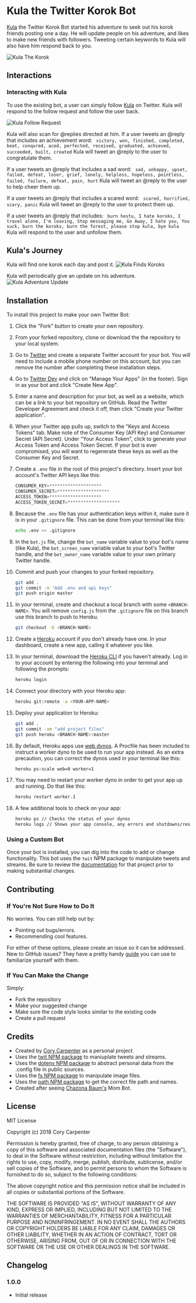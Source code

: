 # Kula the Twitter Korok Bot
[Kula](https://twitter.com/kula_the_korok) the Twitter Korok Bot started his adventure to seek out his korok friends posting one a day. He will update people on his adventure, and likes to make new friends with followers.
Tweeting certain keywords to Kula will also have him respond back to you.

![Kula The Korok](https://carpentercacsci.files.wordpress.com/2018/01/kula_the_korok_small.jpg)

## Interactions

### Interacting with Kula
To use the existing bot, a user can simply follow [Kula](https://twitter.com/kula_the_korok) on Twitter. Kula will respond to the follow request and follow the user back.

![Kula Follow Request](https://carpentercacsci.files.wordpress.com/2018/01/kula_friends.jpg)

Kula will also scan for @replies directed at him. If a user tweets an @reply that includes an achievement word:
` victory,
  won,
  finished,
  completed,
  beat,
  conqured,
  aced,
  perfected,
  received,
  graduated,
  achieved,
  succeeded,
  built,
  created` 
Kula will tweet an @reply to the user to congratulate them.

If a user tweets an @reply that includes a sad word:
` sad,
  unhappy,
  upset,
  failed,
  defeat,
  loser,
  grief,
  lonely,
  helpless,
  hopeless,
  pointless,
  failed,
  failure,
  defeat,
  pain,
  hurt` 
Kula will tweet an @reply to the user to help cheer them up.

If a user tweets an @reply that includes a scared word:
` scared,
  horrified,
  scary,
  panic` 
Kula will tweet an @reply to the user to protect them up.

If a user tweets an @reply that includes:
` burn hestu,
  I hate koroks,
  I travel alone,
  I'm leaving,
  Stop messaging me,
  Go Away,
  I hate you,
  You suck,
  burn the koroks,
  burn the forest,
  please stop kula,
  bye kula` 
Kula will respond to the user and unfollow them.

## Kula's Journey
Kula will find one korok each day and post it.
![Kula Finds Koroks](https://carpentercacsci.files.wordpress.com/2018/01/kula_koroks.jpg)

Kula will periodically give an update on his adventure.
![Kula Adventure Update](https://carpentercacsci.files.wordpress.com/2018/01/kula_adventure.jpg)

## Installation
To install this project to make your own Twitter Bot:

1. Click the "Fork" button to create your own repository.
2. From your forked repository, clone or download the the repository to your local system.
3. Go to [Twitter](https://twitter.com) and create a separate Twitter account for your bot. You will need to include a mobile phone number on this account, but you can remove the number after completing these installation steps.
4. Go to [Twitter Dev](https://dev.twitter.com) and click on "Manage Your Apps" (in the footer). Sign in as your bot and click "Create New App".
5. Enter a name and description for your bot, as well as a website, which can be a link to your bot repository on GitHub. Read the Twitter Developer Agreement and check it off, then click "Create your Twitter application".
6. When your Twitter app pulls up, switch to the "Keys and Access Tokens" tab. Make note of the Consumer Key (API Key) and Consumer Secret (API Secret). Under "Your Access Token", click to generate your Access Token and Access Token Secret. If your bot is ever compromised, you will want to regenerate these keys as well as the Consumer Key and Secret.
7. Create a `.env` file in the root of this project's directory. Insert your bot account's Twitter API keys like this:

    ```javascript
    CONSUMER_KEY=********************
	CONSUMER_SECRET=********************
	ACCESS_TOKEN=********************
	ACCESS_TOKEN_SECRET=********************
    ```

8. Because the `.env` file has your authentication keys within it, make sure it is in your `.gitignore` file. This can be done from your terminal like this:

    ```bash
    echo .env >> .gitignore
    ```

9. In the `bot.js` file, change the `bot_name` variable value to your bot's name (like Kula), the `bot_screen_name` variable value to your bot's Twitter handle, and the `bot_owner_name` variable value to your own primary Twitter handle.
10. Commit and push your changes to your forked repository.

    ```bash
    git add .
    git commit -m "Add .env and api keys"
    git push origin master
    ```

11. In your terminal, create and checkout a local branch with some `<BRANCH-NAME>`. You will remove `config.js` from the `.gitignore` file on this branch use this branch to push to Heroku.

    ```bash
    git checkout -b <BRANCH-NAME>
    ```

12. Create a [Heroku](https://heroku.com) account if you don't already have one. In your dashboard, create a new app, calling it whatever you like.
13. In your terminal, download the [Heroku CLI](https://devcenter.heroku.com/articles/heroku-command-line) if you haven't already. Log in to your account by entering the following into your terminal and following the prompts:

    ```bash
    heroku login
    ```

14. Connect your directory with your Heroku app:

    ```bash
    heroku git:remote -a <YOUR-APP-NAME>
    ```

15. Deploy your application to Heroku:

    ```bash
    git add .
    git commit -am "add project files"
    git push heroku <BRANCH-NAME>:master
    ```

16. By default, Heroku apps use [web dynos](https://devcenter.heroku.com/articles/dynos). A Procfile has been included to instruct a worker dyno to be used to run your app instead. As an extra precaution, you can correct the dynos used in your terminal like this:

    ```bash
    heroku ps:scale web=0 worker=1
    ```

17. You may need to restart your worker dyno in order to get your app up and running. Do that like this:

    ```bash
    heroku restart worker.1
    ```

18. A few additional tools to check on your app:

    ```bash
    heroku ps // Checks the status of your dynos
    heroku logs // Shows your app console, any errors and shutdowns/restarts
    ```

### Using a Custom Bot
Once your bot is installed, you can dig into the code to add or change functionality. This bot uses the `twit` NPM package to manipulate tweets and streams. Be sure to review the [documentation](https://github.com/ttezel/twit) for that project prior to making substantial changes.

## Contributing

### If You're Not Sure How to Do It
No worries. You can still help out by:
* Pointing out bugs/errors.
* Recommending cool features.

For either of these options, please create an issue so it can be addressed. New to GitHub issues? They have a pretty handy [guide](https://guides.github.com/features/issues/) you can use to familiarize yourself with them.

### If You Can Make the Change
Simply:
* Fork the repository
* Make your suggested change
* Make sure the code style looks similar to the existing code
* Create a pull request

## Credits
* Created by [Cory Carpenter](https://lowcountrywebdevelopment.com) as a personal project.
* Uses the [twit NPM package](https://www.npmjs.com/package/twit) to maniuplate tweets and streams.
* Uses the [dotenv NPM package](https://www.npmjs.com/package/dotenv) to abstract personal data from the .config file in public sources.
* Uses the [fs NPM package](https://www.npmjs.com/package/file-system) to manipulate image files.
* Uses the [path NPM package](https://www.npmjs.com/package/path) to get the correct file path and names.
* Created after seeing [Chazona Baum's](https://github.com/chznbaum/the-mom-bot) Mom Bot.

## License
MIT License

Copyright (c) 2018 Cory Carpenter

Permission is hereby granted, free of charge, to any person obtaining a copy
of this software and associated documentation files (the "Software"), to deal
in the Software without restriction, including without limitation the rights
to use, copy, modify, merge, publish, distribute, sublicense, and/or sell
copies of the Software, and to permit persons to whom the Software is
furnished to do so, subject to the following conditions:

The above copyright notice and this permission notice shall be included in all
copies or substantial portions of the Software.

THE SOFTWARE IS PROVIDED "AS IS", WITHOUT WARRANTY OF ANY KIND, EXPRESS OR
IMPLIED, INCLUDING BUT NOT LIMITED TO THE WARRANTIES OF MERCHANTABILITY,
FITNESS FOR A PARTICULAR PURPOSE AND NONINFRINGEMENT. IN NO EVENT SHALL THE
AUTHORS OR COPYRIGHT HOLDERS BE LIABLE FOR ANY CLAIM, DAMAGES OR OTHER
LIABILITY, WHETHER IN AN ACTION OF CONTRACT, TORT OR OTHERWISE, ARISING FROM,
OUT OF OR IN CONNECTION WITH THE SOFTWARE OR THE USE OR OTHER DEALINGS IN THE
SOFTWARE.

## Changelog

### 1.0.0
* Initial release
